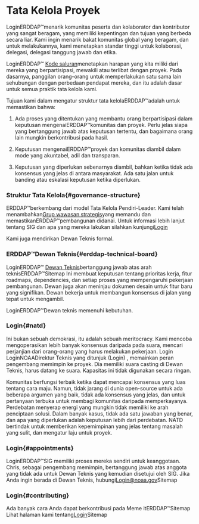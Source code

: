# Tata Kelola Proyek

LoginERDDAP™menarik komunitas peserta dan kolaborator dan kontributor yang sangat beragam, yang memiliki kepentingan dan tujuan yang berbeda secara liar. Kami ingin menarik bakat komunitas global yang beragam, dan untuk melakukannya, kami menetapkan standar tinggi untuk kolaborasi, delegasi, delegasi tanggung jawab dan etika.

LoginERDDAP™ [Kode saluran](https://github.com/ERDDAP/erddap/blob/main/CODE_OF_CONDUCT.md)menetapkan harapan yang kita miliki dari mereka yang berpartisipasi, mewakili atau terlibat dengan proyek. Pada dasarnya, panggilan orang-orang untuk memperlakukan satu sama lain sehubungan dengan perbedaan pendapat mereka, dan itu adalah dasar untuk semua praktik tata kelola kami.

Tujuan kami dalam mengatur struktur tata kelolaERDDAP™adalah untuk memastikan bahwa:

1. Ada proses yang ditentukan yang membantu orang berpartisipasi dalam keputusan mengenaiERDDAP™komunitas dan proyek. Perlu jelas siapa yang bertanggung jawab atas keputusan tertentu, dan bagaimana orang lain mungkin berkontribusi pada hasil.

2. Keputusan mengenaiERDDAP™proyek dan komunitas diambil dalam mode yang akuntabel, adil dan transparan.

3. Keputusan yang diperlukan sebenarnya diambil, bahkan ketika tidak ada konsensus yang jelas di antara masyarakat. Ada satu jalan untuk banding atau eskalasi keputusan ketika diperlukan.


### Struktur Tata Kelola{#governance-structure} 

ERDDAP™berkembang dari model Tata Kelola Pendiri-Leader. Kami telah menambahkan[Grup wawasan strategis](/StrategicInsightGroup)yang memandu dan memastikanERDDAP™pembangunan didanai. Untuk informasi lebih lanjut tentang SIG dan apa yang mereka lakukan silahkan kunjungi[Login](/StrategicInsightGroup)

Kami juga mendirikan Dewan Teknis formal.


### ERDDAP™Dewan Teknis{#erddap-technical-board} 

LoginERDDAP™ [Dewan Teknis](/technical-board)bertanggung jawab atas arah teknisERDDAP™Sitemap Ini membuat keputusan tentang prioritas kerja, fitur roadmaps, dependencies, dan setiap proses yang mempengaruhi pekerjaan pembangunan. Dewan juga akan meninjau dokumen desain untuk fitur baru yang signifikan. Dewan bekerja untuk membangun konsensus di jalan yang tepat untuk mengambil.

LoginERDDAP™Dewan teknis memenuhi kebutuhan.


### Login{#natd} 

Ini bukan sebuah demokrasi, itu adalah sebuah meritocracy. Kami mencoba mengoperasikan lebih banyak konsensus daripada pada suara, mencari perjanjian dari orang-orang yang harus melakukan pekerjaan. Login LoginNOAADirektur Teknis yang ditunjuk (Login) , memainkan peran pengembang memimpin ke proyek. Dia memiliki suara casting di Dewan Teknis, harus datang ke suara. Kapasitas ini tidak digunakan secara ringan.

Komunitas berfungsi terbaik ketika dapat mencapai konsensus yang luas tentang cara maju. Namun, tidak jarang di dunia open-source untuk ada beberapa argumen yang baik, tidak ada konsensus yang jelas, dan untuk pertanyaan terbuka untuk membagi komunitas daripada memperkayanya. Perdebatan menyerap energi yang mungkin tidak memiliki ke arah penciptaan solusi. Dalam banyak kasus, tidak ada satu jawaban yang benar, dan apa yang diperlukan adalah keputusan lebih dari perdebatan. NATD bertindak untuk memberikan kepemimpinan yang jelas tentang masalah yang sulit, dan mengatur laju untuk proyek.


### Login{#appointments} 

LoginERDDAP™SIG memiliki proses mereka sendiri untuk keanggotaan. Chris, sebagai pengembang memimpin, bertanggung jawab atas anggota yang tidak ada untuk Dewan Teknis yang kemudian disetujui oleh SIG. Jika Anda ingin berada di Dewan Teknis, hubungi[Login@noaa.gov](mailto:chris.john@noaa.gov)Sitemap


### Login{#contributing} 

Ada banyak cara Anda dapat berkontribusi pada Meme itERDDAP™Sitemap Lihat halaman kami tentang[Login](/docs/contributing)Sitemap
